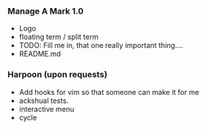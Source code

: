 ### Manage A Mark 1.0
* Logo
* floating term / split term
* TODO: Fill me in, that one really important thing....
* README.md

### Harpoon (upon requests)
* Add hooks for vim so that someone can make it for me
* ackshual tests.
* interactive menu
* cycle

